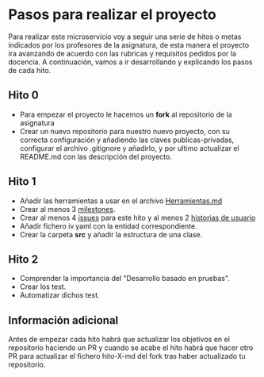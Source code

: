 # Pasos para realizar el proyecto
Para realizar este microservicio voy a seguir una serie de hitos o metas indicados por los profesores de la asignatura, de esta manera el proyecto ira avanzando de acuerdo con las rubricas y requisitos pedidos por la docencia.
A continuación, vamos a ir desarrollando y explicando los pasos de cada hito.

## Hito 0
- Para empezar el proyecto le hacemos un **fork** al repositorio de la asignatura
- Crear un nuevo repositorio para nuestro nuevo proyecto, con su correcta configuración y añadiendo las claves publicas-privadas, configurar el archivo .gitignore y añadirlo, y por ultimo actualizar el README.md con las descripción del proyecto.

## Hito 1
- Añadir las herramientas a usar en el archivo [Herramientas.md ](https://github.com/antonioml97/BuscadorPartidos/blob/master/docs/Herramientas.md)
- Crear al menos 3 [milestones](https://github.com/antonioml97/BuscadorPartidos/milestones).
- Crear al menos 4 [issues](https://github.com/antonioml97/BuscadorPartidos/issues) para este hito y al menos 2 [historias de usuario](https://github.com/antonioml97/BuscadorPartidos/blob/master/docs/HistoriasDeUsuario.md)
- Añadir fichero iv.yaml con la entidad correspondiente.
- Crear la carpeta **src** y añadir la estructura de una clase.

## Hito 2
- Comprender la importancia del "Desarrollo basado en pruebas".
- Crear los test.
- Automatizar dichos test.

## Información adicional 
Antes de empezar cada hito habrá que actualizar los objetivos en el repositorio haciendo un PR y cuando se acabe el hito habrá que hacer otro PR para actualizar el fichero hito-X-md del fork tras haber actualizado tu repositorio.
